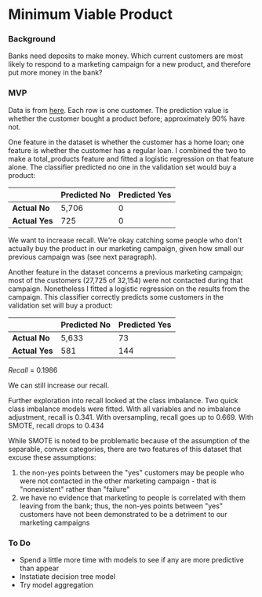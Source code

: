 # Minimum Viable Product

### Background
Banks need deposits to make money. Which current customers are most likely to respond to a marketing campaign for a new product, and therefore put more money in the bank?

### MVP
Data is from [here](https://www.kaggle.com/rashmiranu/banking-dataset-classification?select=new_train.csv). Each row is one customer. The prediction value is whether the customer bought a product before; approximately 90% have not. 


One feature in the dataset is whether the customer has a home loan; one feature is whether the customer has a regular loan. I combined the two to make a total_products feature and fitted a logistic regression on that feature alone. The classifier predicted no one in the validation set would buy a product:

|              | Predicted No | Predicted Yes |
|----------    |--------------|---------------|
|**Actual No** | 5,706        | 0             |
|**Actual Yes**|   725        | 0             |

We want to increase recall. We're okay catching some people who don't actually buy the product in our marketing campaign, given how small our previous campaign was (see next paragraph).

Another feature in the dataset concerns a previous marketing campaign; most of the customers (27,725 of 32,154) were not contacted during that campaign. Nonetheless I fitted a logistic regression on the results from the campaign. This classifier correctly predicts some customers in the validation set will buy a product: 

|              | Predicted No | Predicted Yes|
|---           |---           |---           |
|**Actual No** | 5,633        |  73          |
|**Actual Yes**|   581        | 144          |

*Recall* = 0.1986

We can still increase our recall.

Further exploration into recall looked at the class imbalance. Two quick class imbalance models were fitted. With all variables and no imbalance adjustment, recall is 0.341. With oversampling, recall goes up to 0.669. With SMOTE, recall drops to 0.434

While SMOTE is noted to be problematic because of the assumption of the separable, convex categories, there are two features of this dataset that excuse these assumptions: 
1. the non-yes points between the "yes" customers may be people who were not contacted in the other marketing campaign - that is "nonexistent" rather than "failure"
2. we have no evidence that marketing to people is correlated with them leaving from the bank; thus, the non-yes points between "yes" customers have not been demonstrated to be a detriment to our marketing campaigns

### To Do
- Spend a little more time with models to see if any are more predictive than appear
- Instatiate decision tree model
- Try model aggregation 
